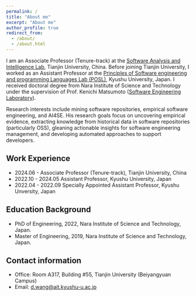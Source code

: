 ```yaml
---
permalink: /
title: "About me"
excerpt: "About me"
author_profile: true
redirect_from: 
  - /about/
  - /about.html
---
```


I am an Associate Professor (Tenure-track) at the [Software Analysis and Intelligence Lab](https://tjusail.github.io/), Tianjin University, China. Before joining Tianjin University, I worked as an Assistant Professor at the [Principles of Software engineering and programming Languages Lab (POSL)](https://posl.ait.kyushu-u.ac.jp/index.html), Kyushu University, Japan. I received doctoral degree from Nara Institute of Science and Technology under the supervision of Prof. Kenichi Matsumoto ([Software Engineering Laboratory](https://naist-se.github.io/)).

Research interests include mining software repositories, empirical software engineering, and AI4SE. His research goals focus on uncovering empirical evidence, extracting knowledge from historical data in software repositories (particularly OSS), gleaning actionable insights for software engineering management, and developing automated approaches to support developers. 

Work Experience
------
* 2024.06 - Associate Professor (Tenure-track), Tianjin University, China
* 2022.10 - 2024.05 Assistant Professor, Kyushu University, Japan
* 2022.04 - 2022.09 Specially Appointed Assistant Professor, Kyushu Unversity, Japan


Education Background
------
* PhD of Engineering, 2022, Nara Institute of Science and Technology, Japan.
* Master of Engineering, 2019, Nara Institute of Science and Technology, Japan.

Contact information
------
* Office: Room A317, Building #55, Tianjin University (Beiyangyuan Campus)
* Email: d.wang@ait.kyushu-u.ac.jp


